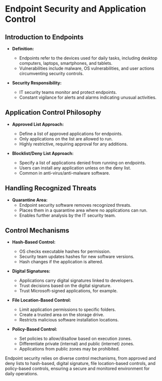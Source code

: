 # Endpoint Security and Application Control

## Introduction to Endpoints

- **Definition:**
	- Endpoints refer to the devices used for daily tasks, including desktop computers, laptops, smartphones, and tablets.
	- Vulnerabilities include malware, OS vulnerabilities, and user actions circumventing security controls.

- **Security Responsibility:**
	- IT security teams monitor and protect endpoints.
	- Constant vigilance for alerts and alarms indicating unusual activities.

## Application Control Philosophy

- **Approved List Approach:**
	- Define a list of approved applications for endpoints.
	- Only applications on the list are allowed to run.
	- Highly restrictive, requiring approval for any additions.

- **Blocklist/Deny List Approach:**
	- Specify a list of applications denied from running on endpoints.
	- Users can install any application unless on the deny list.
	- Common in anti-virus/anti-malware software.

## Handling Recognized Threats

- **Quarantine Area:**
	- Endpoint security software removes recognized threats.
	- Places them in a quarantine area where no applications can run.
	- Enables further analysis by the IT security team.

## Control Mechanisms

- **Hash-Based Control:**
	- OS checks executable hashes for permission.
	- Security team updates hashes for new software versions.
	- Hash changes if the application is altered.

- **Digital Signatures:**
	- Applications carry digital signatures linked to developers.
	- Trust decisions based on the digital signature.
	- Trust Microsoft-signed applications, for example.

- **File Location-Based Control:**
	- Limit application permissions to specific folders.
	- Create a trusted area on the storage drive.
	- Restricts malicious software installation locations.

- **Policy-Based Control:**
	- Set policies to allow/disallow based on execution zones.
	- Differentiate private (internal) and public (internet) zones.
	- Applications from public zones may be prohibited.

Endpoint security relies on diverse control mechanisms, from approved and deny lists to hash-based, digital signature, file location-based controls, and policy-based controls, ensuring a secure and monitored environment for daily operations.
